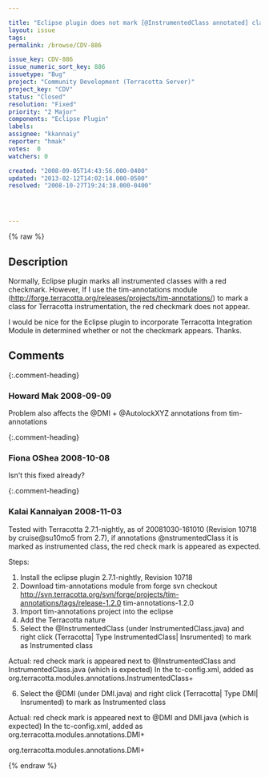 ```yaml
---

title: "Eclipse plugin does not mark [@InstrumentedClass annotated] class with red check"
layout: issue
tags: 
permalink: /browse/CDV-886

issue_key: CDV-886
issue_numeric_sort_key: 886
issuetype: "Bug"
project: "Community Development (Terracotta Server)"
project_key: "CDV"
status: "Closed"
resolution: "Fixed"
priority: "2 Major"
components: "Eclipse Plugin"
labels: 
assignee: "kkannaiy"
reporter: "hmak"
votes:  0
watchers: 0

created: "2008-09-05T14:43:56.000-0400"
updated: "2013-02-12T14:02:14.000-0500"
resolved: "2008-10-27T19:24:38.000-0400"




---
```


{% raw %}

## Description

<div markdown="1" class="description">

Normally, Eclipse plugin marks all instrumented classes with a red checkmark.  However, If I use the tim-annotations module (http://forge.terracotta.org/releases/projects/tim-annotations/) to mark a class for Terracotta instrumentation, the red checkmark does not appear.

I would be nice for the Eclipse plugin to incorporate Terracotta Integration Module in determined whether or not the checkmark appears.   Thanks.

</div>

## Comments


{:.comment-heading}
### **Howard Mak** <span class="date">2008-09-09</span>

<div markdown="1" class="comment">

Problem also affects the @DMI + @AutolockXYZ annotations from tim-annotations

</div>


{:.comment-heading}
### **Fiona OShea** <span class="date">2008-10-08</span>

<div markdown="1" class="comment">

Isn't this fixed already?

</div>


{:.comment-heading}
### **Kalai Kannaiyan** <span class="date">2008-11-03</span>

<div markdown="1" class="comment">

Tested with Terracotta 2.7.1-nightly, as of 20081030-161010 (Revision 10718 by cruise@su10mo5 from 2.7), if annotations @nstrumentedClass it is marked as instrumented class, the red check mark is appeared as expected.

Steps:
1. Install the eclipse plugin 2.7.1-nightly, Revision 10718
2. Download tim-annotations module from forge
 svn checkout   http://svn.terracotta.org/svn/forge/projects/tim-annotations/tags/release-1.2.0   tim-annotations-1.2.0
3. Import tim-annotations project into the eclipse
4. Add the Terracotta nature
5. Select the @InstrumentedClass (under InstrumentedClass.java) and right click (Terracotta| Type InstrumentedClass| Insrumented) to mark as Instrumented class

Actual: red check mark is appeared next to @InstrumentedClass and  InstrumentedClass.java (which is expected)
In the tc-config.xml, added as 
<include>
          <class-expression>org.terracotta.modules.annotations.InstrumentedClass+</class-expression>
 </include>

6. Select the @DMI (under DMI.java) and right click (Terracotta| Type DMI| Insrumented) to mark as Instrumented class

Actual: red check mark is appeared next to @DMI and  DMI.java (which is expected)
In the tc-config.xml, added as 
<include>
          <class-expression>org.terracotta.modules.annotations.DMI+</class-expression>
 </include>

<include>
          <class-expression>org.terracotta.modules.annotations.DMI+</class-expression>
        </include>

</div>



{% endraw %}
